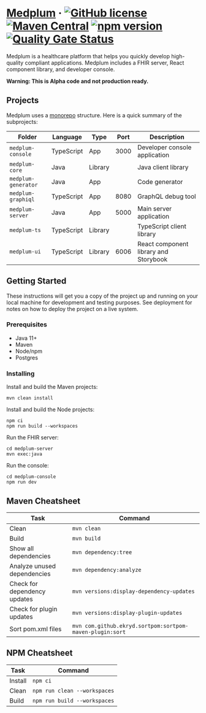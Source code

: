 # [Medplum](https://www.medplum.com) &middot; [![GitHub license](https://img.shields.io/badge/license-Apache-blue.svg)](https://github.com/medplum/medplum/blob/main/LICENSE.txt) [![Maven Central](https://img.shields.io/maven-central/v/com.medplum/medplum-core.svg?color=blue)](https://www.npmjs.com/package/medplum) [![npm version](https://img.shields.io/npm/v/medplum.svg?color=blue)](https://www.npmjs.com/package/medplum) [![Quality Gate Status](https://sonarcloud.io/api/project_badges/measure?project=medplum_medplum&metric=alert_status&token=207c95a43e7519809d6d336d8cc7837d3e057acf)](https://sonarcloud.io/dashboard?id=medplum_medplum)

Medplum is a healthcare platform that helps you quickly develop high-quality compliant applications.  Medplum includes a FHIR server, React component library, and developer console.

**Warning: This is Alpha code and not production ready.**

## Projects

Medplum uses a [monorepo](https://en.wikipedia.org/wiki/Monorepo) structure.
Here is a quick summary of the subprojects:

| Folder               | Language     | Type     | Port  | Description                            |
| -------------------- | ------------ | -------- | ----- | -------------------------------------- |
| `medplum-console`    | TypeScript   | App      | 3000  | Developer console application          |
| `medplum-core`       | Java         | Library  |       | Java client library                    |
| `medplum-generator`  | Java         | App      |       | Code generator                         |
| `medplum-graphiql`   | TypeScript   | App      | 8080  | GraphQL debug tool                     |
| `medplum-server`     | Java         | App      | 5000  | Main server application                |
| `medplum-ts`         | TypeScript   | Library  |       | TypeScript client library              |
| `medplum-ui`         | TypeScript   | Library  | 6006  | React component library and Storybook  |

## Getting Started

These instructions will get you a copy of the project up and running on your local machine for development and testing purposes. See deployment for notes on how to deploy the project on a live system.

### Prerequisites

* Java 11+
* Maven
* Node/npm
* Postgres

### Installing

Install and build the Maven projects:

```
mvn clean install
```

Install and build the Node projects:

```
npm ci
npm run build --workspaces
```

Run the FHIR server:

```
cd medplum-server
mvn exec:java
```

Run the console:

```
cd medplum-console
npm run dev
```

## Maven Cheatsheet

| Task                          | Command                                                  |
| ----------------------------- | -------------------------------------------------------- |
| Clean                         | `mvn clean`                                              |
| Build                         | `mvn build`                                              |
| Show all dependencies         | `mvn dependency:tree`                                    |
| Analyze unused dependencies   | `mvn dependency:analyze`                                 |
| Check for dependency updates  | `mvn versions:display-dependency-updates`                |
| Check for plugin updates      | `mvn versions:display-plugin-updates`                    |
| Sort pom.xml files            | `mvn com.github.ekryd.sortpom:sortpom-maven-plugin:sort` |

## NPM Cheatsheet

| Task                          | Command                                                  |
| ----------------------------- | -------------------------------------------------------- |
| Install                       | `npm ci`                                                 |
| Clean                         | `npm run clean --workspaces`                             |
| Build                         | `npm run build --workspaces`                             |
